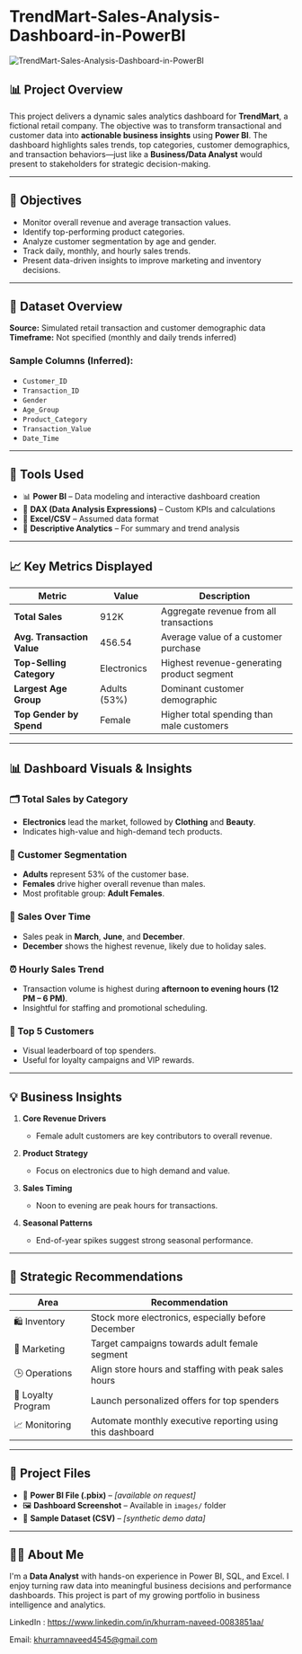 # TrendMart-Sales-Analysis-Dashboard-in-PowerBI

![TrendMart-Sales-Analysis-Dashboard-in-PowerBI](https://github.com/user-attachments/assets/dfbf82c1-71cc-4214-b391-e3d78a27cd32)

## 📊 Project Overview

This project delivers a dynamic sales analytics dashboard for **TrendMart**, a fictional retail company. The objective was to transform transactional and customer data into **actionable business insights** using **Power BI**. The dashboard highlights sales trends, top categories, customer demographics, and transaction behaviors—just like a **Business/Data Analyst** would present to stakeholders for strategic decision-making.

---

## 🎯 Objectives

- Monitor overall revenue and average transaction values.
- Identify top-performing product categories.
- Analyze customer segmentation by age and gender.
- Track daily, monthly, and hourly sales trends.
- Present data-driven insights to improve marketing and inventory decisions.

---

## 📁 Dataset Overview

**Source:** Simulated retail transaction and customer demographic data  
**Timeframe:** Not specified (monthly and daily trends inferred)  

### Sample Columns (Inferred):
- `Customer_ID`
- `Transaction_ID`
- `Gender`
- `Age_Group`
- `Product_Category`
- `Transaction_Value`
- `Date_Time`

---

## 🧰 Tools Used

- 📊 **Power BI** – Data modeling and interactive dashboard creation  
- 🔢 **DAX (Data Analysis Expressions)** – Custom KPIs and calculations  
- 📁 **Excel/CSV** – Assumed data format  
- 🧠 **Descriptive Analytics** – For summary and trend analysis

---

## 📈 Key Metrics Displayed

| Metric                    | Value       | Description                                  |
|---------------------------|-------------|----------------------------------------------|
| **Total Sales**           | 912K        | Aggregate revenue from all transactions      |
| **Avg. Transaction Value**| 456.54      | Average value of a customer purchase         |
| **Top-Selling Category**  | Electronics | Highest revenue-generating product segment   |
| **Largest Age Group**     | Adults (53%)| Dominant customer demographic                |
| **Top Gender by Spend**   | Female      | Higher total spending than male customers    |

---

## 📊 Dashboard Visuals & Insights

### 🗂️ Total Sales by Category
- **Electronics** lead the market, followed by **Clothing** and **Beauty**.
- Indicates high-value and high-demand tech products.

### 👥 Customer Segmentation
- **Adults** represent 53% of the customer base.
- **Females** drive higher overall revenue than males.
- Most profitable group: **Adult Females**.

### 📅 Sales Over Time
- Sales peak in **March**, **June**, and **December**.
- **December** shows the highest revenue, likely due to holiday sales.

### ⏰ Hourly Sales Trend
- Transaction volume is highest during **afternoon to evening hours (12 PM – 6 PM)**.
- Insightful for staffing and promotional scheduling.

### 🧾 Top 5 Customers
- Visual leaderboard of top spenders.
- Useful for loyalty campaigns and VIP rewards.

---

## 💡 Business Insights

1. **Core Revenue Drivers**  
   - Female adult customers are key contributors to overall revenue.

2. **Product Strategy**  
   - Focus on electronics due to high demand and value.

3. **Sales Timing**  
   - Noon to evening are peak hours for transactions.

4. **Seasonal Patterns**  
   - End-of-year spikes suggest strong seasonal performance.

---

## 📌 Strategic Recommendations

| Area               | Recommendation                                                |
|--------------------|---------------------------------------------------------------|
| 🛍️ Inventory        | Stock more electronics, especially before December            |
| 🎯 Marketing        | Target campaigns towards adult female segment                 |
| 🕒 Operations       | Align store hours and staffing with peak sales hours          |
| 🤝 Loyalty Program  | Launch personalized offers for top spenders                   |
| 📈 Monitoring        | Automate monthly executive reporting using this dashboard     |

---

## 📁 Project Files

- 📂 **Power BI File (.pbix)** – _[available on request]_  
- 🖼️ **Dashboard Screenshot** – Available in `images/` folder  
- 📄 **Sample Dataset (CSV)** – _[synthetic demo data]_  

---

## 👨‍💼 About Me

I'm a **Data Analyst** with hands-on experience in Power BI, SQL, and Excel. I enjoy turning raw data into meaningful business decisions and performance dashboards. This project is part of my growing portfolio in business intelligence and analytics.

LinkedIn : https://www.linkedin.com/in/khurram-naveed-0083851aa/ 

Email: khurramnaveed4545@gmail.com
